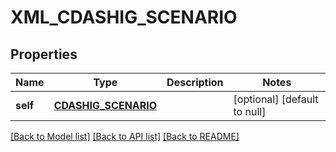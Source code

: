 # XML_CDASHIG_SCENARIO

## Properties
Name | Type | Description | Notes
------------ | ------------- | ------------- | -------------
**self** | [**CDASHIG_SCENARIO**](CdashigScenario.md) |  | [optional] [default to null]

[[Back to Model list]](../README.md#documentation-for-models) [[Back to API list]](../README.md#documentation-for-api-endpoints) [[Back to README]](../README.md)


